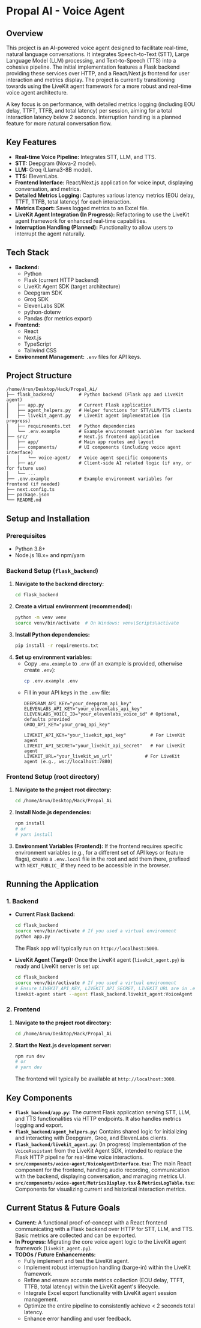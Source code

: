 # Propal AI - Voice Agent

## Overview

This project is an AI-powered voice agent designed to facilitate real-time, natural language conversations. It integrates Speech-to-Text (STT), Large Language Model (LLM) processing, and Text-to-Speech (TTS) into a cohesive pipeline. The initial implementation features a Flask backend providing these services over HTTP, and a React/Next.js frontend for user interaction and metrics display. The project is currently transitioning towards using the LiveKit agent framework for a more robust and real-time voice agent architecture.

A key focus is on performance, with detailed metrics logging (including EOU delay, TTFT, TTFB, and total latency) per session, aiming for a total interaction latency below 2 seconds. Interruption handling is a planned feature for more natural conversation flow.

## Key Features

*   **Real-time Voice Pipeline:** Integrates STT, LLM, and TTS.
*   **STT:** Deepgram (Nova-2 model).
*   **LLM:** Groq (Llama3-8B model).
*   **TTS:** ElevenLabs.
*   **Frontend Interface:** React/Next.js application for voice input, displaying conversation, and metrics.
*   **Detailed Metrics Logging:** Captures various latency metrics (EOU delay, TTFT, TTFB, total latency) for each interaction.
*   **Metrics Export:** Saves logged metrics to an Excel file.
*   **LiveKit Agent Integration (In Progress):** Refactoring to use the LiveKit agent framework for enhanced real-time capabilities.
*   **Interruption Handling (Planned):** Functionality to allow users to interrupt the agent naturally.

## Tech Stack

*   **Backend:**
    *   Python
    *   Flask (current HTTP backend)
    *   LiveKit Agent SDK (target architecture)
    *   Deepgram SDK
    *   Groq SDK
    *   ElevenLabs SDK
    *   python-dotenv
    *   Pandas (for metrics export)
*   **Frontend:**
    *   React
    *   Next.js
    *   TypeScript
    *   Tailwind CSS
*   **Environment Management:** `.env` files for API keys.

## Project Structure

```
/home/Arun/Desktop/Hack/Propal_Ai/
├── flask_backend/         # Python backend (Flask app and LiveKit agent)
│   ├── app.py             # Current Flask application
│   ├── agent_helpers.py   # Helper functions for STT/LLM/TTS clients
│   ├── livekit_agent.py   # LiveKit agent implementation (in progress)
│   ├── requirements.txt   # Python dependencies
│   └── .env.example       # Example environment variables for backend
├── src/                   # Next.js frontend application
│   ├── app/               # Main app routes and layout
│   ├── components/        # UI components (including voice agent interface)
│   │   └── voice-agent/   # Voice agent specific components
│   ├── ai/                # Client-side AI related logic (if any, or for future use)
│   └── ...
├── .env.example           # Example environment variables for frontend (if needed)
├── next.config.ts
├── package.json
└── README.md
```

## Setup and Installation

### Prerequisites

*   Python 3.8+
*   Node.js 18.x+ and npm/yarn

### Backend Setup (`flask_backend`)

1.  **Navigate to the backend directory:**
    ```bash
    cd flask_backend
    ```
2.  **Create a virtual environment (recommended):**
    ```bash
    python -m venv venv
    source venv/bin/activate  # On Windows: venv\Scripts\activate
    ```
3.  **Install Python dependencies:**
    ```bash
    pip install -r requirements.txt
    ```
4.  **Set up environment variables:**
    *   Copy `.env.example` to `.env` (if an example is provided, otherwise create `.env`):
        ```bash
        cp .env.example .env
        ```
    *   Fill in your API keys in the `.env` file:
        ```
        DEEPGRAM_API_KEY="your_deepgram_api_key"
        ELEVENLABS_API_KEY="your_elevenlabs_api_key"
        ELEVENLABS_VOICE_ID="your_elevenlabs_voice_id" # Optional, defaults provided
        GROQ_API_KEY="your_groq_api_key"
        
        LIVEKIT_API_KEY="your_livekit_api_key"         # For LiveKit agent
        LIVEKIT_API_SECRET="your_livekit_api_secret"   # For LiveKit agent
        LIVEKIT_URL="your_livekit_ws_url"            # For LiveKit agent (e.g., ws://localhost:7880)
        ```

### Frontend Setup (root directory)

1.  **Navigate to the project root directory:**
    ```bash
    cd /home/Arun/Desktop/Hack/Propal_Ai
    ```
2.  **Install Node.js dependencies:**
    ```bash
    npm install
    # or
    # yarn install
    ```
3.  **Environment Variables (Frontend):** If the frontend requires specific environment variables (e.g., for a different set of API keys or feature flags), create a `.env.local` file in the root and add them there, prefixed with `NEXT_PUBLIC_` if they need to be accessible in the browser.

## Running the Application

### 1. Backend

*   **Current Flask Backend:**
    ```bash
    cd flask_backend
    source venv/bin/activate # If you used a virtual environment
    python app.py
    ```
    The Flask app will typically run on `http://localhost:5000`.

*   **LiveKit Agent (Target):**
    Once the LiveKit agent (`livekit_agent.py`) is ready and LiveKit server is set up:
    ```bash
    cd flask_backend
    source venv/bin/activate # If you used a virtual environment
    # Ensure LIVEKIT_API_KEY, LIVEKIT_API_SECRET, LIVEKIT_URL are in .env or pass as args
    livekit-agent start --agent flask_backend.livekit_agent:VoiceAgent
    ```

### 2. Frontend

1.  **Navigate to the project root directory:**
    ```bash
    cd /home/Arun/Desktop/Hack/Propal_Ai
    ```
2.  **Start the Next.js development server:**
    ```bash
    npm run dev
    # or
    # yarn dev
    ```
    The frontend will typically be available at `http://localhost:3000`.

## Key Components

*   **`flask_backend/app.py`:** The current Flask application serving STT, LLM, and TTS functionalities via HTTP endpoints. It also handles metrics logging and export.
*   **`flask_backend/agent_helpers.py`:** Contains shared logic for initializing and interacting with Deepgram, Groq, and ElevenLabs clients.
*   **`flask_backend/livekit_agent.py`:** (In progress) Implementation of the `VoiceAssistant` from the LiveKit Agent SDK, intended to replace the Flask HTTP pipeline for real-time voice interactions.
*   **`src/components/voice-agent/VoiceAgentInterface.tsx`:** The main React component for the frontend, handling audio recording, communication with the backend, displaying conversation, and managing metrics UI.
*   **`src/components/voice-agent/MetricsDisplay.tsx` & `MetricsLogTable.tsx`:** Components for visualizing current and historical interaction metrics.

## Current Status & Future Goals

*   **Current:** A functional proof-of-concept with a React frontend communicating with a Flask backend over HTTP for STT, LLM, and TTS. Basic metrics are collected and can be exported.
*   **In Progress:** Migrating the core voice agent logic to the LiveKit agent framework (`livekit_agent.py`).
*   **TODOs / Future Enhancements:**
    *   Fully implement and test the LiveKit agent.
    *   Implement robust interruption handling (barge-in) within the LiveKit framework.
    *   Refine and ensure accurate metrics collection (EOU delay, TTFT, TTFB, total latency) within the LiveKit agent's lifecycle.
    *   Integrate Excel export functionality with LiveKit agent session management.
    *   Optimize the entire pipeline to consistently achieve < 2 seconds total latency.
    *   Enhance error handling and user feedback.
